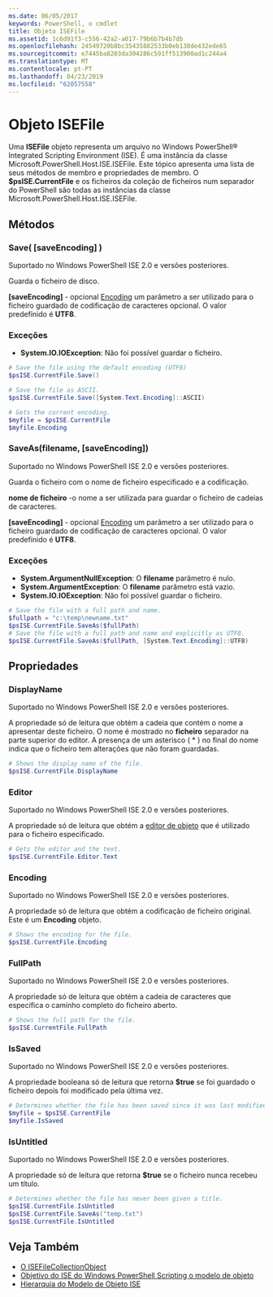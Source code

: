 ```yaml
---
ms.date: 06/05/2017
keywords: PowerShell, o cmdlet
title: Objeto ISEFile
ms.assetid: 1c6d91f3-c556-42a2-a017-79b6b7b4b7db
ms.openlocfilehash: 24549720b8bc35435882533b0eb138de432ede65
ms.sourcegitcommit: e7445ba8203da304286c591ff513900ad1c244a4
ms.translationtype: MT
ms.contentlocale: pt-PT
ms.lasthandoff: 04/23/2019
ms.locfileid: "62057558"
---
```

# <a name="the-isefile-object"></a>Objeto ISEFile

Uma **ISEFile** objeto representa um arquivo no Windows PowerShell® Integrated Scripting Environment (ISE). É uma instância da classe Microsoft.PowerShell.Host.ISE.ISEFile. Este tópico apresenta uma lista de seus métodos de membro e propriedades de membro. O **$psISE.CurrentFile** e os ficheiros da coleção de ficheiros num separador do PowerShell são todas as instâncias da classe Microsoft.PowerShell.Host.ISE.ISEFile.

## <a name="methods"></a>Métodos

### <a name="save-saveencoding-"></a>Save\( \[saveEncoding\] \)

Suportado no Windows PowerShell ISE 2.0 e versões posteriores.

Guarda o ficheiro de disco.

**\[saveEncoding\]**  - opcional [Encoding](https://msdn.microsoft.com/library/system.text.encoding.aspx) um parâmetro a ser utilizado para o ficheiro guardado de codificação de caracteres opcional. O valor predefinido é **UTF8**.

### <a name="exceptions"></a>Exceções

- **System.IO.IOException**: Não foi possível guardar o ficheiro.

```powershell
# Save the file using the default encoding (UTF8)
$psISE.CurrentFile.Save()

# Save the file as ASCII.
$psISE.CurrentFile.Save([System.Text.Encoding]::ASCII)

# Gets the current encoding.
$myfile = $psISE.CurrentFile
$myfile.Encoding
```

### <a name="saveasfilename-saveencoding"></a>SaveAs\(filename, \[saveEncoding\]\)

Suportado no Windows PowerShell ISE 2.0 e versões posteriores.

Guarda o ficheiro com o nome de ficheiro especificado e a codificação.

**nome de ficheiro** -o nome a ser utilizada para guardar o ficheiro de cadeias de caracteres.

**\[saveEncoding\]**  - opcional [Encoding](https://msdn.microsoft.com/library/system.text.encoding.aspx) um parâmetro a ser utilizado para o ficheiro guardado de codificação de caracteres opcional. O valor predefinido é **UTF8**.

### <a name="exceptions"></a>Exceções

- **System.ArgumentNullException**: O **filename** parâmetro é nulo.
- **System.ArgumentException**: O **filename** parâmetro está vazio.
- **System.IO.IOException**: Não foi possível guardar o ficheiro.

```powershell
# Save the file with a full path and name.
$fullpath = "c:\temp\newname.txt"
$psISE.CurrentFile.SaveAs($fullPath)
# Save the file with a full path and name and explicitly as UTF8.
$psISE.CurrentFile.SaveAs($fullPath, [System.Text.Encoding]::UTF8)
```

## <a name="properties"></a>Propriedades

### <a name="displayname"></a>DisplayName

Suportado no Windows PowerShell ISE 2.0 e versões posteriores.

A propriedade só de leitura que obtém a cadeia que contém o nome a apresentar deste ficheiro. O nome é mostrado no **ficheiro** separador na parte superior do editor. A presença de um asterisco \( \* \) no final do nome indica que o ficheiro tem alterações que não foram guardadas.

```powershell
# Shows the display name of the file.
$psISE.CurrentFile.DisplayName
```

### <a name="editor"></a>Editor

Suportado no Windows PowerShell ISE 2.0 e versões posteriores.

A propriedade só de leitura que obtém a [editor de objeto](The-ISEEditor-Object.md) que é utilizado para o ficheiro especificado.

```powershell
# Gets the editor and the text.
$psISE.CurrentFile.Editor.Text
```

### <a name="encoding"></a>Encoding

Suportado no Windows PowerShell ISE 2.0 e versões posteriores.

A propriedade só de leitura que obtém a codificação de ficheiro original. Este é um **Encoding** objeto.

```powershell
# Shows the encoding for the file.
$psISE.CurrentFile.Encoding
```

### <a name="fullpath"></a>FullPath

Suportado no Windows PowerShell ISE 2.0 e versões posteriores.

A propriedade só de leitura que obtém a cadeia de caracteres que especifica o caminho completo do ficheiro aberto.

```powershell
# Shows the full path for the file.
$psISE.CurrentFile.FullPath
```

### <a name="issaved"></a>IsSaved

Suportado no Windows PowerShell ISE 2.0 e versões posteriores.

A propriedade booleana só de leitura que retorna **$true** se foi guardado o ficheiro depois foi modificado pela última vez.

```powershell
# Determines whether the file has been saved since it was last modified.
$myfile = $psISE.CurrentFile
$myfile.IsSaved
```

### <a name="isuntitled"></a>IsUntitled

Suportado no Windows PowerShell ISE 2.0 e versões posteriores.

A propriedade só de leitura que retorna **$true** se o ficheiro nunca recebeu um título.

```powershell
# Determines whether the file has never been given a title.
$psISE.CurrentFile.IsUntitled
$psISE.CurrentFile.SaveAs("temp.txt")
$psISE.CurrentFile.IsUntitled
```

## <a name="see-also"></a>Veja Também

- [O ISEFileCollectionObject](The-ISEFileCollection-Object.md)
- [Objetivo do ISE do Windows PowerShell Scripting o modelo de objeto](Purpose-of-the-Windows-PowerShell-ISE-Scripting-Object-Model.md)
- [Hierarquia do Modelo de Objeto ISE](The-ISE-Object-Model-Hierarchy.md)